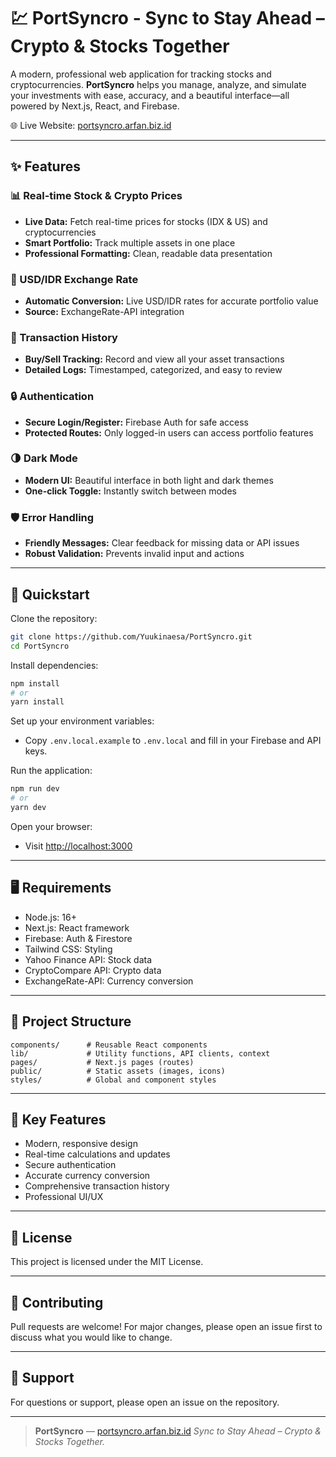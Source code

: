# 💹 PortSyncro - Sync to Stay Ahead – Crypto & Stocks Together
A modern, professional web application for tracking stocks and cryptocurrencies. **PortSyncro** helps you manage, analyze, and simulate your investments with ease, accuracy, and a beautiful interface—all powered by Next.js, React, and Firebase.

🌐 Live Website: [portsyncro.arfan.biz.id](https://portsyncro.arfan.biz.id/)

---

## ✨ Features

### 📊 Real-time Stock & Crypto Prices
- **Live Data:** Fetch real-time prices for stocks (IDX & US) and cryptocurrencies
- **Smart Portfolio:** Track multiple assets in one place
- **Professional Formatting:** Clean, readable data presentation

### 💸 USD/IDR Exchange Rate
- **Automatic Conversion:** Live USD/IDR rates for accurate portfolio value
- **Source:** ExchangeRate-API integration

### 🧾 Transaction History
- **Buy/Sell Tracking:** Record and view all your asset transactions
- **Detailed Logs:** Timestamped, categorized, and easy to review

### 🔒 Authentication
- **Secure Login/Register:** Firebase Auth for safe access
- **Protected Routes:** Only logged-in users can access portfolio features

### 🌗 Dark Mode
- **Modern UI:** Beautiful interface in both light and dark themes
- **One-click Toggle:** Instantly switch between modes

### 🛡️ Error Handling
- **Friendly Messages:** Clear feedback for missing data or API issues
- **Robust Validation:** Prevents invalid input and actions

---

## 🚀 Quickstart

Clone the repository:
```sh
git clone https://github.com/Yuukinaesa/PortSyncro.git
cd PortSyncro
```

Install dependencies:
```sh
npm install
# or
yarn install
```

Set up your environment variables:
- Copy `.env.local.example` to `.env.local` and fill in your Firebase and API keys.

Run the application:
```sh
npm run dev
# or
yarn dev
```

Open your browser:
- Visit [http://localhost:3000](http://localhost:3000)

---

## 🖥️ Requirements
- Node.js: 16+
- Next.js: React framework
- Firebase: Auth & Firestore
- Tailwind CSS: Styling
- Yahoo Finance API: Stock data
- CryptoCompare API: Crypto data
- ExchangeRate-API: Currency conversion

---

## 📂 Project Structure
```
components/      # Reusable React components
lib/             # Utility functions, API clients, context
pages/           # Next.js pages (routes)
public/          # Static assets (images, icons)
styles/          # Global and component styles
```

---

## 🎯 Key Features
- Modern, responsive design
- Real-time calculations and updates
- Secure authentication
- Accurate currency conversion
- Comprehensive transaction history
- Professional UI/UX

---

## 📄 License
This project is licensed under the MIT License.

---

## 🤝 Contributing
Pull requests are welcome! For major changes, please open an issue first to discuss what you would like to change.

---

## 🙋 Support
For questions or support, please open an issue on the repository.

---

> **PortSyncro** — [portsyncro.arfan.biz.id](https://portsyncro.arfan.biz.id)
> _Sync to Stay Ahead – Crypto & Stocks Together._
